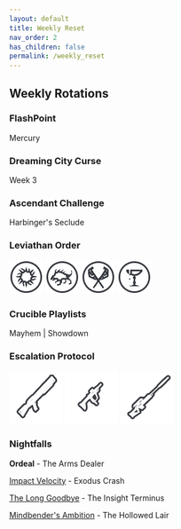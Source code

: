 ```yaml
---
layout: default
title: Weekly Reset
nav_order: 2
has_children: false
permalink: /weekly_reset
---
```

## Weekly Rotations

### FlashPoint
Mercury

### Dreaming City Curse
Week 3

### Ascendant Challenge
Harbinger's Seclude

### Leviathan Order
![Baths](/assets/img/Baths.png) ![Dog](/assets/img/Dog.png) ![Gauntlet](/assets/img/Gauntlet.png) ![Throne](/assets/img/Throne.png)

### Crucible Playlists
Mayhem | Showdown

### Escalation Protocol
![Shotgun](/assets/img/Shotgun.png) ![](/assets/img/SubmachineGun.png) ![](/assets/img/Sniper.png)

### Nightfalls
**Ordeal** - The Arms Dealer

[Impact Velocity](https://www.bungie.net/common/destiny2_content/screenshots/2757144093.jpg) - Exodus Crash

[The Long Goodbye](https://www.bungie.net/common/destiny2_content/screenshots/2154059444.jpg) - The Insight Terminus

[Mindbender's Ambition](https://www.bungie.net/common/destiny2_content/screenshots/4117693024.jpg) - The Hollowed Lair
